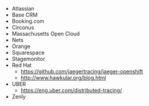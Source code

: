 * Atlassian
* Base CRM
* Booking.com
* Circonus
* Massachusetts Open Cloud
* Nets
* Orange
* Squarespace
* Stagemonitor
* Red Hat 
  * https://github.com/jaegertracing/jaeger-openshift
  * http://www.hawkular.org/blog.html 
* UBER
  * https://eng.uber.com/distributed-tracing/
* Zenly
